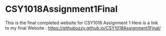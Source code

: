 # CSY1018Assignment1Final
This is the final completed website for CSY1018 Assignment 1
Here is a link to my final Website : https://githubozzy.github.io/CSY1018Assignment1Final/
